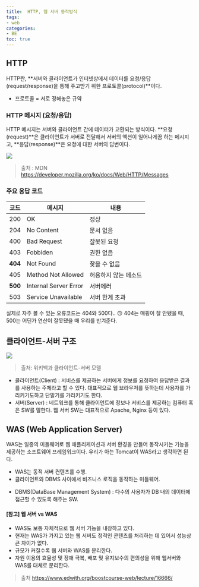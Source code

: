 ```yaml
---
title:  HTTP, 웹 서버 동작방식
tags:
- web
categories:
- BE
toc: true
---
```


## HTTP

HTTP란, **서버와 클라이언트가 인터넷상에서 데이터를 요청/응답(request/response)을 통해 주고받기 위한 프로토콜(protocol)**이다.
- 프로토콜 = 서로 정해놓은 규약


### HTTP 메시지 (요청/응답)

HTTP 메시지는 서버와 클라이언트 간에 데이터가 교환되는 방식이다.
**요청(request)**은 클라이언트가 서버로 전달해서 서버의 액션이 일어나게끔 하는 메시지고,
**응답(response)**은 요청에 대한 서버의 답변이다.

<img src="https://mdn.mozillademos.org/files/13827/HTTPMsgStructure2.png">

> 출처 : MDN <a href="https://developer.mozilla.org/ko/docs/Web/HTTP/Messages">https://developer.mozilla.org/ko/docs/Web/HTTP/Messages</a>


### 주요 응답 코드

|코드|메시지|내용|
|---|---|---|
|200|OK|정상|
|204|No Content|문서 없음|
|400|Bad Request|잘못된 요청|
|403|Fobbiden|권한 없음|
|**404**|Not Found|찾을 수 없음|
|405|Method Not Allowed|허용하지 않는 메소드|
|**500**|Internal Server Error|서버에러|
|503|Service Unavailable|서버 한계 초과|

실제로 자주 볼 수 있는 오류코드는 404와 500다.. 🙃
404는 매핑이 잘 안됐을 때, 500는 어딘가 연산이 잘못됐을 때 우리를 반겨준다.



## 클라이언트-서버 구조

<img src="https://upload.wikimedia.org/wikipedia/commons/thumb/c/c9/Client-server-model.svg/1920px-Client-server-model.svg.png">

> 출처: 위키백과 클라이언트-서버 모델

* 클라이언트(Client) : 서비스를 제공하는 서버에게 정보를 요청하여 응답받은 결과를 사용하는 주체라고 할 수 있다. 대표적으로 웹 브라우저를 뜻하는데 사용자를 가리키기도하고 단말기를 가리키기도 한다. 
* 서버(Server) : 네트워크를 통해 클라이언트에 정보나 서비스를 제공하는 컴퓨터 혹은 SW를 말한다. 웹 서버 SW는 대표적으로 Apache, Nginx 등이 있다. 


## WAS (Web Application Server)

WAS는 일종의 미들웨어로 웹 애플리케이션과 서버 환경을 만들어 동작시키는 기능을 제공하는 소프트웨어 프레임워크이다.
우리가 아는 Tomcat이 WAS라고 생각하면 된다.

- WAS는 동적 서버 컨텐츠를 수행.
- 클라이언트와 DBMS 사이에서 비즈니스 로직을 동작하는 미들웨어.
* DBMS(DataBase Management System) : 다수의 사용자가 DB 내의 데이터에 접근할 수 있도록 해주는 SW.

#### [참고] 웹 서버 vs WAS
-  WAS도 보통 자체적으로 웹 서버 기능을 내장하고 있다.
- 현재는 WAS가 가지고 있는 웹 서버도 정적인 콘텐츠를 처리하는 데 있어서 성능상 큰 차이가 없다.
- 규모가 커질수록 웹 서버와 WAS를 분리한다.
- 자원 이용의 효율성 및 장애 극복, 배포 및 유지보수의 편의성을 위해 웹서버와 WAS를 대체로 분리한다.

> 출처 <a href="https://www.edwith.org/boostcourse-web/lecture/16666/">https://www.edwith.org/boostcourse-web/lecture/16666/</a>